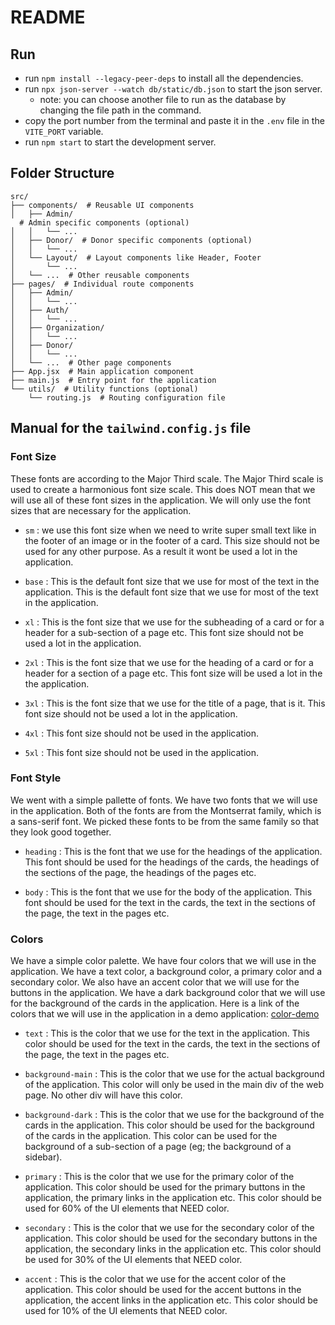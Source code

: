 # README

## Run

- run `npm install --legacy-peer-deps` to install all the dependencies.
- run `npx json-server --watch db/static/db.json` to start the json server.
  - note: you can choose another file to run as the database by changing the file path in the command.
- copy the port number from the terminal and paste it in the `.env` file in the `VITE_PORT` variable.
- run `npm start` to start the development server.

## Folder Structure

```
src/
├── components/  # Reusable UI components
│   ├── Admin/
  # Admin specific components (optional)
│   │   └── ...
│   ├── Donor/  # Donor specific components (optional)
│   │   └── ...
│   └── Layout/  # Layout components like Header, Footer
│       └── ...
│   └── ...  # Other reusable components
├── pages/  # Individual route components
│   ├── Admin/
│   │   └── ...
│   ├── Auth/
│   │   └── ...
│   ├── Organization/
│   │   └── ...
│   ├── Donor/
│   │   └── ...
│   └── ...  # Other page components
├── App.jsx  # Main application component
├── main.js  # Entry point for the application
└── utils/  # Utility functions (optional)
    └── routing.js  # Routing configuration file
```

## Manual for the `tailwind.config.js` file

### Font Size

These fonts are according to the Major Third scale. The Major Third scale is
used to create a harmonious font size scale. This does NOT mean that we will
use all of these font sizes in the application. We will only use the font sizes
that are necessary for the application.

- `sm` : we use this font size when we need to write super small text like in
  the footer of an image or in the footer of a card. This size should not be
  used for any other purpose. As a result it wont be used a lot in the
  application.

- `base` : This is the default font size that we use for most of the text in
  the application. This is the default font size that we use for most of the
  text in the application.

- `xl` : This is the font size that we use for the subheading of a card or for
  a header for a sub-section of a page etc. This font size should not be used a
  lot in the application.

- `2xl` : This is the font size that we use for the heading of a card or for a
  header for a section of a page etc. This font size will be used a lot in the
  the application.

- `3xl` : This is the font size that we use for the title of a page, that is
  it. This font size should not be used a lot in the application.

- `4xl` : This font size should not be used in the application.

- `5xl` : This font size should not be used in the application.

### Font Style

We went with a simple pallette of fonts. We have two fonts that we will use in
the application. Both of the fonts are from the Montserrat family, which is a
sans-serif font. We picked these fonts to be from the same family so that they
look good together.

- `heading` : This is the font that we use for the headings of the application.
  This font should be used for the headings of the cards, the headings of the
  sections of the page, the headings of the pages etc.

- `body` : This is the font that we use for the body of the application. This
  font should be used for the text in the cards, the text in the sections of
  the page, the text in the pages etc.

### Colors

We have a simple color palette. We have four colors that we will use in the
application. We have a text color, a background color, a primary color and a
secondary color. We also have an accent color that we will use for the buttons
in the application. We have a dark background color that we will use for the
background of the cards in the application. Here is a link of the colors that
we will use in the application in a demo application: [color-demo](https://www.realtimecolors.com/dashboard?colors=333333-f2f2f2-b45f65-a5d5d4-7b86c1&fonts=Montserrat-Montserrat)

- `text` : This is the color that we use for the text in the application. This
  color should be used for the text in the cards, the text in the sections of
  the page, the text in the pages etc.

- `background-main` : This is the color that we use for the actual background
  of the application. This color will only be used in the main div of the
  web page. No other div will have this color.

- `background-dark` : This is the color that we use for the background of the
  cards in the application. This color should be used for the background of the
  cards in the application. This color can be used for the background of a
  sub-section of a page (eg; the background of a sidebar).

- `primary` : This is the color that we use for the primary color of the
  application. This color should be used for the primary buttons in the
  application, the primary links in the application etc. This color should be
  used for 60% of the UI elements that NEED color.

- `secondary` : This is the color that we use for the secondary color of the
  application. This color should be used for the secondary buttons in the
  application, the secondary links in the application etc. This color should
  be used for 30% of the UI elements that NEED color.

- `accent` : This is the color that we use for the accent color of the
  application. This color should be used for the accent buttons in the
  application, the accent links in the application etc. This color should be
  used for 10% of the UI elements that NEED color.
